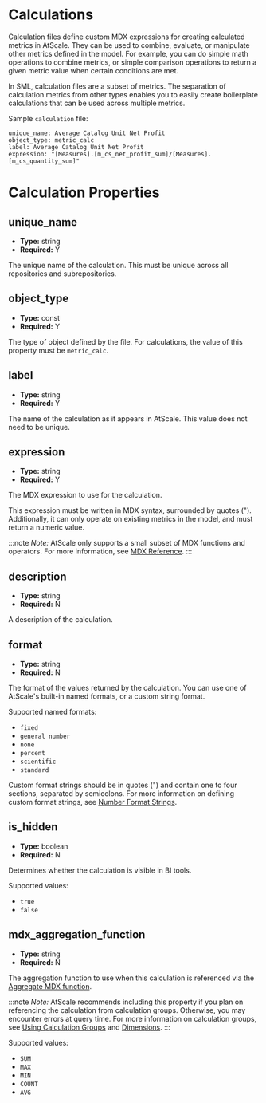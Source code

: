# Calculations

Calculation files define custom MDX expressions for creating calculated
metrics in AtScale. They can be used to combine, evaluate, or manipulate
other metrics defined in the model. For example, you can do simple math
operations to combine metrics, or simple comparison operations to return
a given metric value when certain conditions are met.

In SML, calculation files are a subset of metrics. The separation of
calculation metrics from other types enables you to easily create
boilerplate calculations that can be used across multiple metrics.

Sample `calculation` file:

```
unique_name: Average Catalog Unit Net Profit
object_type: metric_calc
label: Average Catalog Unit Net Profit
expression: "[Measures].[m_cs_net_profit_sum]/[Measures].[m_cs_quantity_sum]"
```

# Calculation Properties

## unique_name

- **Type:** string
- **Required:** Y

The unique name of the calculation. This must be unique across all
repositories and subrepositories.

## object_type

- **Type:** const
- **Required:** Y

The type of object defined by the file. For calculations, the value of
this property must be `metric_calc`.

## label

- **Type:** string
- **Required:** Y

The name of the calculation as it appears in AtScale. This value does
not need to be unique.

## expression

- **Type:** string
- **Required:** Y

The MDX expression to use for the calculation.

This expression must be written in MDX syntax, surrounded by quotes (").
Additionally, it can only operate on existing metrics in the model, and
must return a numeric value.

:::note
*Note:* AtScale only supports a small subset of MDX functions and
operators. For more information, see [MDX
Reference](../../c-creating-and-sharing-cubes/creating-cubes/modeling-cube-measures/add-calculated-measures/mdx-reference/index.md).
:::

## description

- **Type:** string
- **Required:** N

A description of the calculation.

## format

- **Type:** string
- **Required:** N

The format of the values returned by the calculation. You can use one of
AtScale's built-in named formats, or a custom string format.

Supported named formats:

- `fixed`
- `general number`
- `none`
- `percent`
- `scientific`
- `standard`

Custom format strings should be in quotes (") and contain one to four
sections, separated by semicolons. For more information on defining
custom format strings, see [Number Format
Strings](../../c-creating-and-sharing-cubes/creating-cubes/formats-for-data-values/number-format-strings.md).

## is_hidden

- **Type:** boolean
- **Required:** N

Determines whether the calculation is visible in BI tools.

Supported values:

- `true`
- `false`

## mdx_aggregation_function

- **Type:** string
- **Required:** N

The aggregation function to use when this calculation is referenced via
the [Aggregate MDX
function](../../c-creating-and-sharing-cubes/creating-cubes/modeling-cube-measures/add-calculated-measures/mdx-reference/aggregate.md).

:::note
*Note:* AtScale recommends including this property if you plan on
referencing the calculation from calculation groups. Otherwise, you may
encounter errors at query time. For more information on calculation
groups, see [Using Calculation
Groups](../../c-creating-and-sharing-cubes/creating-cubes/modeling-cube-dimensions/using-calculation-groups/index.md)
and
[Dimensions](../../c-creating-and-sharing-cubes/sml-reference/dimensions.md#calculation-groups).
:::

Supported values:

- `SUM`
- `MAX`
- `MIN`
- `COUNT`
- `AVG`
